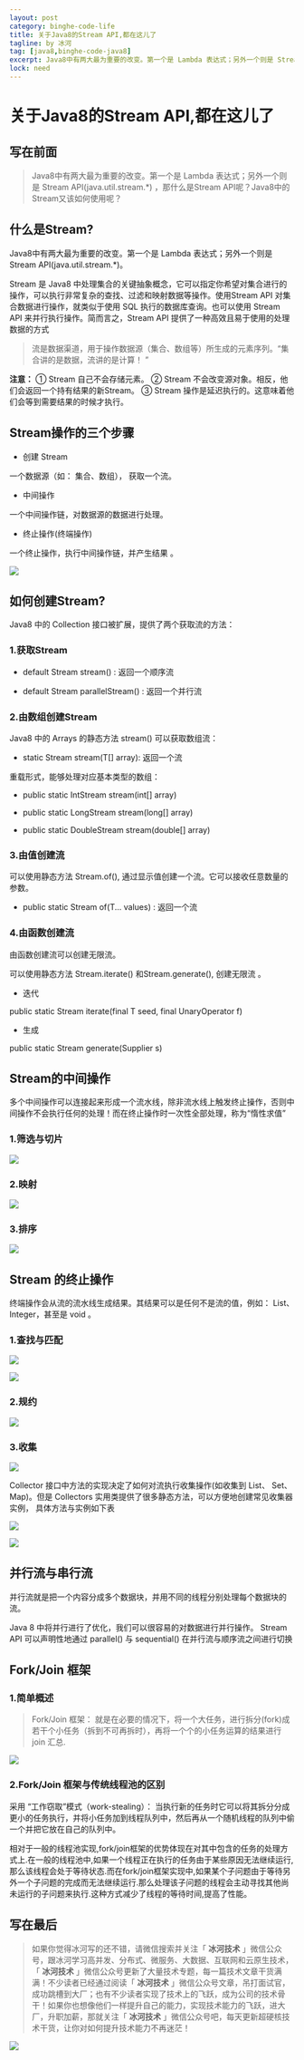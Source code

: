 ```yaml
---
layout: post
category: binghe-code-life
title: 关于Java8的Stream API,都在这儿了
tagline: by 冰河
tag: [java8,binghe-code-java8]
excerpt: Java8中有两大最为重要的改变。第一个是 Lambda 表达式；另外一个则是 Stream API(java.util.stream.*)  ，那什么是Stream API呢？Java8中的Stream又该如何使用呢？
lock: need
---
```


# 关于Java8的Stream API,都在这儿了

## 写在前面

> Java8中有两大最为重要的改变。第一个是 Lambda 表达式；另外一个则是 Stream API(java.util.stream.*)  ，那什么是Stream API呢？Java8中的Stream又该如何使用呢？

## 什么是Stream?

Java8中有两大最为重要的改变。第一个是 Lambda 表达式；另外一个则是 Stream API(java.util.stream.*)。

Stream 是 Java8 中处理集合的关键抽象概念，它可以指定你希望对集合进行的操作，可以执行非常复杂的查找、过滤和映射数据等操作。使用Stream API 对集合数据进行操作，就类似于使用 SQL 执行的数据库查询。也可以使用 Stream API 来并行执行操作。简而言之，Stream API 提供了一种高效且易于使用的处理数据的方式  

> 流是数据渠道，用于操作数据源（集合、数组等）所生成的元素序列。“集合讲的是数据，流讲的是计算！ ”  

**注意：**
① Stream 自己不会存储元素。
② Stream 不会改变源对象。相反，他们会返回一个持有结果的新Stream。
③ Stream 操作是延迟执行的。这意味着他们会等到需要结果的时候才执行。  

## Stream操作的三个步骤

* 创建 Stream

一个数据源（如： 集合、数组）， 获取一个流。

* 中间操作

一个中间操作链，对数据源的数据进行处理。

* 终止操作(终端操作)

一个终止操作，执行中间操作链，并产生结果 。

![](/images/java/java8/2022-03-31-008-001.jpg)

## 如何创建Stream?

Java8 中的 Collection 接口被扩展，提供了两个获取流的方法：

### 1.获取Stream

* default Stream<E> stream() : 返回一个顺序流

* default Stream<E> parallelStream() : 返回一个并行流  

### 2.由数组创建Stream

Java8 中的 Arrays 的静态方法 stream() 可以获取数组流：  

* static <T> Stream<T> stream(T[] array): 返回一个流  

重载形式，能够处理对应基本类型的数组：

* public static IntStream stream(int[] array)

* public static LongStream stream(long[] array)

* public static DoubleStream stream(double[] array)  

### 3.由值创建流

可以使用静态方法 Stream.of(), 通过显示值创建一个流。它可以接收任意数量的参数。  

* public static<T> Stream<T> of(T... values) : 返回一个流  

### 4.由函数创建流  

由函数创建流可以创建无限流。

可以使用静态方法 Stream.iterate() 和Stream.generate(), 创建无限流 。

* 迭代

public static<T> Stream<T> iterate(final T seed, final UnaryOperator<T> f)

* 生成

public static<T> Stream<T> generate(Supplier<T> s)  

## Stream的中间操作  

多个中间操作可以连接起来形成一个流水线，除非流水线上触发终止操作，否则中间操作不会执行任何的处理！而在终止操作时一次性全部处理，称为“惰性求值” 

### 1.筛选与切片  

![](/images/java/java8/2022-03-31-008-002.jpg)

### 2.映射  

![](/images/java/java8/2022-03-31-008-003.jpg)

### 3.排序  

![](/images/java/java8/2022-03-31-008-004.jpg)

## Stream 的终止操作  

终端操作会从流的流水线生成结果。其结果可以是任何不是流的值，例如： List、 Integer，甚至是 void 。  

### 1.查找与匹配

![](/images/java/java8/2022-03-31-008-005.jpg)

![](/images/java/java8/2022-03-31-008-006.jpg)

### 2.规约

![](/images/java/java8/2022-03-31-008-007.jpg)

### 3.收集

![](/images/java/java8/2022-03-31-008-008.jpg)

Collector 接口中方法的实现决定了如何对流执行收集操作(如收集到 List、 Set、 Map)。但是 Collectors 实用类提供了很多静态方法，可以方便地创建常见收集器实例， 具体方法与实例如下表  

![](/images/java/java8/2022-03-31-008-009.jpg)

![](/images/java/java8/2022-03-31-008-010.jpg)

## 并行流与串行流  

并行流就是把一个内容分成多个数据块，并用不同的线程分别处理每个数据块的流。

Java 8 中将并行进行了优化，我们可以很容易的对数据进行并行操作。 Stream API 可以声明性地通过 parallel() 与
sequential() 在并行流与顺序流之间进行切换  

## Fork/Join 框架  

### 1.简单概述

> Fork/Join 框架： 就是在必要的情况下，将一个大任务，进行拆分(fork)成若干个小任务（拆到不可再拆时），再将一个个的小任务运算的结果进行 join 汇总.  

![](/images/java/java8/2022-03-31-008-011.jpg)

### 2.Fork/Join 框架与传统线程池的区别  

采用 “工作窃取”模式（work-stealing）：
当执行新的任务时它可以将其拆分分成更小的任务执行，并将小任务加到线程队列中，然后再从一个随机线程的队列中偷一个并把它放在自己的队列中。

相对于一般的线程池实现,fork/join框架的优势体现在对其中包含的任务的处理方式上.在一般的线程池中,如果一个线程正在执行的任务由于某些原因无法继续运行,那么该线程会处于等待状态.而在fork/join框架实现中,如果某个子问题由于等待另外一个子问题的完成而无法继续运行.那么处理该子问题的线程会主动寻找其他尚未运行的子问题来执行.这种方式减少了线程的等待时间,提高了性能。  


## 写在最后

> 如果你觉得冰河写的还不错，请微信搜索并关注「 **冰河技术** 」微信公众号，跟冰河学习高并发、分布式、微服务、大数据、互联网和云原生技术，「 **冰河技术** 」微信公众号更新了大量技术专题，每一篇技术文章干货满满！不少读者已经通过阅读「 **冰河技术** 」微信公众号文章，吊打面试官，成功跳槽到大厂；也有不少读者实现了技术上的飞跃，成为公司的技术骨干！如果你也想像他们一样提升自己的能力，实现技术能力的飞跃，进大厂，升职加薪，那就关注「 **冰河技术** 」微信公众号吧，每天更新超硬核技术干货，让你对如何提升技术能力不再迷茫！

![](https://img-blog.csdnimg.cn/20200906013715889.png)








